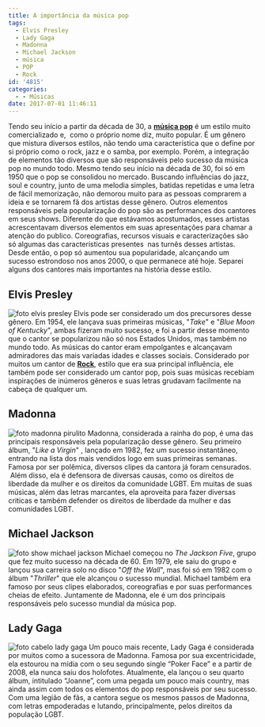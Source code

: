 ```yaml
---
title: A importância da música pop
tags:
  - Elvis Presley
  - Lady Gaga
  - Madonna
  - Michael Jackson
  - música
  - POP
  - Rock
id: '4815'
categories:
  - - Músicas
date: 2017-07-01 11:46:11
---
```


Tendo seu início a partir da década de 30, a [**música pop**](http://uppermag.com/tudo-sobre-a-musica-pop-origem-artistas-tendencias/) é um estilo muito comercializado e,  como o próprio nome diz, muito popular. É um gênero que mistura diversos estilos, não tendo uma característica que o define por si próprio como o rock, jazz e o samba, por exemplo. Porém, a integração de elementos tão diversos que são responsáveis pelo sucesso da música pop no mundo todo. Mesmo tendo seu início na década de 30, foi só em 1950 que o pop se consolidou no mercado. Buscando influências do jazz, soul e country, junto de uma melodia simples, batidas repetidas e uma letra de fácil memorização, não demorou muito para as pessoas comprarem a ideia e se tornarem fã dos artistas desse gênero. Outros elementos responsáveis pela popularização do pop são as performances dos cantores em seus shows. Diferente do que estávamos acostumados, esses artistas acrescentavam diversos elementos em suas apresentações para chamar a atenção do publico. Coreografias, recursos visuais e caracterizações são só algumas das características presentes  nas turnês desses artistas. Desde então, o pop só aumentou sua popularidade, alcançando um sucesso estrondoso nos anos 2000, o que permanece até hoje. Separei alguns dos cantores mais importantes na história desse estilo.

## Elvis Presley

![foto elvis presley](/images/2017/06/elvis.jpg) Elvis pode ser considerado um dos precursores desse gênero. Em 1954, ele lançava suas primeiras músicas, "_Take_" e "_Blue Moon of Kentucky_", ambas fizeram muito sucesso, e foi a partir desse momento que o cantor se popularizou não só nos Estados Unidos, mas também no mundo todo. As músicas do cantor eram empolgantes e alcançavam admiradores das mais variadas idades e classes sociais. Considerado por muitos um cantor de [**Rock**](http://uppermag.com/rock-and-roll/), estilo que era sua principal influência, ele também pode ser considerado um cantor pop, pois suas músicas recebiam inspirações de inúmeros gêneros e suas letras grudavam facilmente na cabeça de qualquer um.

## Madonna

![foto madonna pirulito ](/images/2017/06/madonna.jpg) Madonna, considerada a rainha do pop, é uma das principais responsáveis pela popularização desse gênero. Seu primeiro álbum, "_Like a Virgin_" , lançado em 1982, fez um sucesso instantâneo, entrando na lista dos mais vendidos logo em suas primeiras semanas. Famosa por ser polêmica, diversos clipes da cantora já foram censurados.  Além disso, ela é defensora de diversas causas, como os direitos de liberdade da mulher e os direitos da comunidade LGBT. Em muitas de suas músicas, além das letras marcantes, ela aproveita para fazer diversas criticas e também defender os direitos de liberdade da mulher e das comunidades LGBT.

## Michael Jackson

![foto show michael jackson ](/images/2017/06/michael-jackson.jpg) Michael começou no _The Jackson Five_, grupo que fez muito sucesso na década de 60. Em 1979, ele saiu do grupo e lançou sua carreira solo no disco "_Off the Wall_", mas foi só em 1982 com o álbum "_Thriller_" que ele alcançou o sucesso mundial. Michael também era famoso por seus clipes elaborados, coreografias e por suas performances cheias de efeito. Juntamente de Madonna, ele é um dos principais responsáveis pelo sucesso mundial da música pop.

## Lady Gaga

![foto cabelo lady gaga](/images/2017/06/lady-gaga.jpg) Um pouco mais recente, Lady Gaga é considerada por muitos como a sucessora de Madonna. Famosa por sua excentricidade, ela estourou na mídia com o seu segundo single “Poker Face” e a partir de 2008, ela nunca saiu dos holofotes. Atualmente, ela lançou o seu quarto álbum, intitulado “Joanne”, com uma pegada um pouco mais country, mas ainda assim com todos os elementos do pop responsáveis por seu sucesso. Com uma legião de fãs, a cantora segue os mesmos passos de Madonna, com letras empoderadas e lutando, principalmente, pelos direitos da população LGBT.
